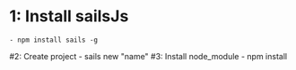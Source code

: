 # 1: Install sailsJs
	- npm install sails -g
#2: Create project 
	- sails new "name"
#3: Install node_module
	- npm install